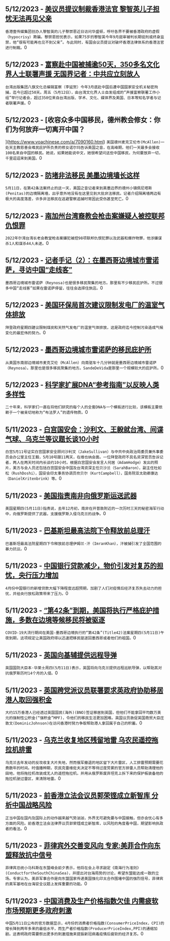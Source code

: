 
  ## 5/12/2023 - [美议员提议制裁香港法官 黎智英儿子担忧无法再见父亲 ](https://www.voachinese.com/a/us-cecc-hongkong-hearing-sebastien-lai-20230511/7090206.html)
 ```香港壹传媒集团创办人黎智英的儿子黎崇恩近日访问华盛顿，呼吁各界不要被香港政府的虚假（hypocrisy）欺骗。黎崇恩担忧表示，如果75岁的黎智英今年9月庭审被判长期徒刑或终身监禁，他“很有可能再也见不到父亲”。与此同时，有国会议员提议对破坏香港法律体系的香港法官进行制裁。```0
  ## 5/12/2023 - [富察赴中国被捕逾50天，350多名文化界人士联署声援 无国界记者：中共应立刻放人](https://www.voachinese.com/a/press-conferce-in-support-of-fucha-taiwan-20230512/7090209.html)
 ```台湾出版集团八旗文化总编辑富察（李延贺）今年3月底赴中国后遭中国国家安全机关秘密拘捕，迄今已超过50天。周五（5月12日），由台湾文化界人士自发组成的“声援富察联署工作小组”举行记者会，超过350位来自台湾出版、学术、文化、媒体界及美国、日本等知名学者与记者联署声援。```0
  ## 5/12/2023 - [收容众多中国移民，德州教会修女：你们为何放弃一切离开中国？
](https://www.voachinese.com/a/7090160.html)
 ```美国德州麦克艾伦市(McAllen)一处天主教慈善会难民庇护所负责的修女诺尔玛告诉美国之音，在高峰期，他们一天最多会接收100名来自中国的移民。她说，如果她能说中文，她很希望问这些中国移民，为何要放弃一切，千里迢迢来到美国。```0
  ## 5/12/2023 - [防堵非法移民 美墨边境墙长这样](https://www.voachinese.com/a/7090158.html)
 ```5月11日，在第42条法案终止的这一天，美国之音记者来到美墨边界的德州小镇佩尼塔斯(Penitas)的边境隔离墙，出乎意外地没有在这里见到大批非法移民。记者介绍隔离墙两边有极大的高度落差，许多非法移民在逃避警察追捕时常因此受伤甚至死亡。```0
  ## 5/12/2023 - [南加州台湾裔教会枪击案嫌疑人被控联邦仇恨罪](https://www.voachinese.com/a/nevada-man-charged-with-federal-hate-crimes-for-irvine-taiwanese-presbyterian-church-shooting-20230511/7090086.html)
 ```2022年尔湾台湾长老会教堂枪击案嫌犯被控98项联邦仇恨犯罪以及武器和爆炸物罪，他涉嫌谋杀1人和谋杀44人未遂。```0
  ## 5/12/2023 - [记者手记（2）：在墨西哥边境城市雷诺萨，寻访中国“走线客”](https://www.voachinese.com/a/reynosa-chinese-migrants-20230511/7089076.html)
 ```墨西哥边境城市雷诺萨（Reynosa)也是很多移民聚集的地方。那里有不少移民庇护所。不过很多中国“走线客”如果在雷诺萨停留，往往会选择住旅店。```0
  ## 5/12/2023 - [美国环保局首次建议限制发电厂的温室气体排放](https://www.voachinese.com/a/epa-to-limit-power-plant-emissions-20230511/7090079.html)
 ```拜登政府星期四建议限制煤炭和天然气发电厂的温室气体排放，这是政府迄今控制污染造成气候变化的最宏伟的努力。```0
  ## 5/12/2023 - [墨西哥边境城市雷诺萨的移民庇护所](https://www.voachinese.com/a/reynosa-shelter-20230511/7089429.html)
 ```从美国东南部边境城市麦克艾伦（McAllen）向南驱车十几分钟就是墨西哥边境城市雷诺萨（Reynosa）。那里也是很多移民聚集的地方。SandeDeVida是那里一个规模较大的庇护所。```0
  ## 5/12/2023 - [科学家扩展DNA“参考指南”以反映人类多样性](https://www.voachinese.com/a/dna-reference-guide-expanded-to-reflect-human-diversity-20230511/7089652.html)
 ```二十年来，科学家们一直在将他们研究的每个人的全套DNA与一个模板进行比较，该模板主要依赖于一个被亲切地称为“布法罗人”的遗传物质。```0
  ## 5/11/2023 - [白宫国安会：沙利文、王毅就台湾、间谍气球、乌克兰等议题长谈10小时](https://www.voachinese.com/a/7089669.html)
 ```白宫5月11号证实白宫国家安全顾问沙利文（JakeSullivan）与中共中央政治局委员兼外事委员会办公室主任王毅，5月10号跟11两天，在维也纳会面。一位拜登政府不具名资深官员告诉记者，两人在两天时间内长谈约10小时。根据白宫国安会发言人何居（AdamHodge）发出的照片，美方与会人员还包括白宫国安会中国及台湾资深主任贝沙兰（SarahBaron），副主任杜如松（RushDoshi），国安会印太事务协调员坎贝尔（KurtCampbell），国务院亚太助卿康达（DanielKritenbrink）等。```0
  ## 5/11/2023 - [美国指责南非向俄罗斯运送武器](https://www.voachinese.com/a/us-accuses-south-africa-of-shipping-arms-to-russia-20230511/7089663.html)
 ```美国星期四(5月11日)指责说，去年12月初，南非在开普敦附近的一次历时三天的秘密海军行动中，向俄罗斯提供了武器，支援俄罗斯入侵乌克兰的战争。```0
  ## 5/11/2023 - [巴基斯坦最高法院下令释放前总理汗](https://www.voachinese.com/a/pakistan-former-pm-ordered-released-20230511/7089632.html)
 ```巴基斯坦最高法院星期四下令释放前总理伊姆兰·汗（ImranKhan），汗被捕引发了全国范围的暴力抗议。```0
  ## 5/11/2023 - [中国银行贷款减少，物价引发对复苏的担忧，央行压力增加](https://www.voachinese.com/a/slump-in-china-bank-loans-prices-raise-more-worries-about-recovery-adds-pressure-on-c-bank-20230511/7089553.html)
 ```4月份中国银行的新增贷款大幅下降程度远超预期，加剧了人们对疫情后经济复苏失去动力的担忧，并给央行放松政策带来了压力。```0
  ## 5/11/2023 - [“第42条”到期，美国将执行严格庇护措施，多数在边境等候移民将被驱逐](https://www.voachinese.com/a/s-title-42-ends-confusion-at-the-us-mexico-border-20230511/7089572.html)
 ```COVID-19大流行期间在美国-墨西哥边境执行的“第42条”(Title42)法案星期四(5月11日)午夜到期，这项规定让美国政府得以迅速把移民驱逐回墨西哥或者他们的祖国。```0
  ## 5/11/2023 - [英国向基辅提供远程导弹](https://www.voachinese.com/a/latest-in-ukraine-britain-shipping-long-range-missiles-to-kyiv-20230511/7089509.html)
 ```英国国防大臣本·华莱士周四(5月11日)表示，英国将向乌克兰提供远程巡航导弹，以帮助其对抗俄罗斯历时14个月的入侵。```0
  ## 5/11/2023 - [英国跨党派议员联署要求英政府协助移居港人取回强积金](https://www.voachinese.com/a/uk-lawmakers-pressure-minister-to-help-moving-hongkongers-take-back-pensions-20230511/7089266.html)
 ```大约15万香港人已经透过英国国民(海外)(BNO)签证移居到英国，但他们不能拿回平均数万美元的强制性公积金(“强积金”MPF)，令他们的移民生活更加困难。英国议员敦促英国商贸大臣庄敦文(DominicJohnson)在访问香港时努力争取帮助港人拿回属于自己的积蓄。```0
  ## 5/11/2023 - [乌克兰收复地区残留地雷  乌农民遥控拖拉机排雷](https://www.voachinese.com/a/teams-clear-explosives-from-ukraine-s-mykolaiv-after-russian-retreat-20230512/7089489.html)
 ```乌克兰去年发动的反攻收复大片失地，然而俄军撤退的地区留下大片雷区，人工排雷预期需要花费数年的时间。时值播种期，农民克雷维佐夫决定不等待过度劳累的官方排雷人员帮助清理他的田地，他将拖拉机改装成无人的遥控拖拉机，并用从俄罗斯废弃坦克上拆下来的保护板装备他的拖拉机驶过雷区，来清除地雷。```0
  ## 5/11/2023 - [前香港立法会议员郭荣铿成立新智库 分析中国战略风险](https://www.voachinese.com/a/former-pro-democracy-hong-kong-lawmaker-dennis-kwok-sets-up-new-china-strategic-risks-think-tank-20230511/7089278.html)
 ```正当中国在国内及国际上的动作越来越气势汹汹，外界无可避免要与中国接触，但亦会忧心有多方面的风险。前香港立法会法律界议员郭荣铿成立新智库，以风险的角度看中国，期望影响执政者的看法。```0
  ## 5/11/2023 - [菲律宾外交善变风向 专家:美菲合作向东盟释放抗中信号](https://www.voachinese.com/a/security-issues-in-the-south-china-sea-and-taiwan-strait-us-and-the-philippines-restart-joint-defense-20230511/7089267.html)
 ```菲律宾总统小马科斯在东盟峰会前夕表示，他将在会上寻求敲定《南海行为准则》(ConductfortheSouthChinaSea)，并提出对台海局势的讨论，希望东盟能达成一致的立场。专家认为，美菲军事合作是向东盟国家传递美国强化印太合作围堵中国的强烈信号，菲律宾的美军基地在台海安全议题上发挥重要的功能。```0
  ## 5/11/2023 - [中国消费及生产价格指数欠佳 内需疲软市场预期更多政府刺激](https://www.voachinese.com/a/china-s-consumer-inflation-slows-to-over-2-year-low-factory-gate-deflation-deepens-20230511/7088538.html)
 ```中国5月11日公布的官方数据显示，4月份的消费者价格指数(ConsumerPriceIndex，CPI)的增长降到两年多来的最低水平，而生产者价格指数(ProducerPriceIndex,PPI)的通缩加剧。这表明政府需要祭出更多的刺激措施来提振新冠病毒疫情后疲软的经济复苏。```0
